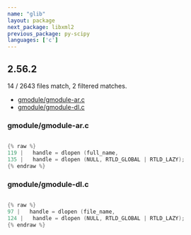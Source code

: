 ```yaml
---
name: "glib"
layout: package
next_package: libxml2
previous_package: py-scipy
languages: ['c']
---
```

## 2.56.2
14 / 2643 files match, 2 filtered matches.

 - [gmodule/gmodule-ar.c](#gmodulegmodule-arc)
 - [gmodule/gmodule-dl.c](#gmodulegmodule-dlc)

### gmodule/gmodule-ar.c

```c

{% raw %}
119 |   handle = dlopen (full_name, 
135 |   handle = dlopen (NULL, RTLD_GLOBAL | RTLD_LAZY);
{% endraw %}

```
### gmodule/gmodule-dl.c

```c

{% raw %}
97 |   handle = dlopen (file_name,
124 |   handle = dlopen (NULL, RTLD_GLOBAL | RTLD_LAZY);
{% endraw %}

```